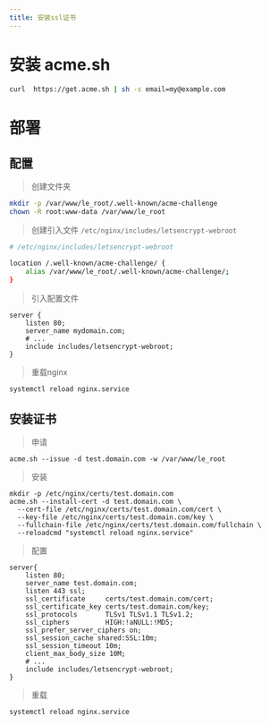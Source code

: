 ```yaml
---
title: 安装ssl证书
---
```


# 安装 acme.sh
```bash
curl  https://get.acme.sh | sh -s email=my@example.com
```

# 部署

## 配置

> 创建文件夹
```bash
mkdir -p /var/www/le_root/.well-known/acme-challenge
chown -R root:www-data /var/www/le_root
```
> 创建引入文件
```/etc/nginx/includes/letsencrypt-webroot```
```bash
# /etc/nginx/includes/letsencrypt-webroot

location /.well-known/acme-challenge/ {
    alias /var/www/le_root/.well-known/acme-challenge/;
}
```
> 引入配置文件
```nginx{5}
server {
    listen 80;
    server_name mydomain.com;
    # ...
    include includes/letsencrypt-webroot;
}
```
> 重载nginx

```bash
systemctl reload nginx.service
```

## 安装证书

> 申请
```hash
acme.sh --issue -d test.domain.com -w /var/www/le_root
```
> 安装

```hash
mkdir -p /etc/nginx/certs/test.domain.com
acme.sh --install-cert -d test.domain.com \
  --cert-file /etc/nginx/certs/test.domain.com/cert \
  --key-file /etc/nginx/certs/test.domain.com/key \
  --fullchain-file /etc/nginx/certs/test.domain.com/fullchain \
  --reloadcmd "systemctl reload nginx.service"
```

> 配置

```nginx{3-11,14}
server{
    listen 80;
    server_name test.domain.com;
    listen 443 ssl;
    ssl_certificate     certs/test.domain.com/cert;
    ssl_certificate_key certs/test.domain.com/key;
    ssl_protocols       TLSv1 TLSv1.1 TLSv1.2;
    ssl_ciphers         HIGH:!aNULL:!MD5;
    ssl_prefer_server_ciphers on;
    ssl_session_cache shared:SSL:10m;
    ssl_session_timeout 10m;
    client_max_body_size 10M;
    # ...
    include includes/letsencrypt-webroot;
}
```

> 重载

```bash
systemctl reload nginx.service
```